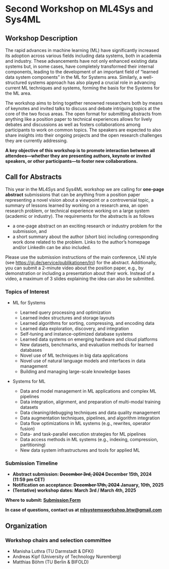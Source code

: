# Second Workshop on ML4Sys and Sys4ML

## Workshop Description

The rapid advances in machine learning (ML) have significantly increased its adoption across various fields including data systems, both in academia and industry. These advancements have not only enhanced existing data systems but, in some cases, have completely transformed their internal components, leading to the development of an important field of “learned data system components” in the ML for Systems area. Similarly, a well-structured systems approach has also played a crucial role in advancing current ML techniques and systems, forming the basis for the Systems for the ML area.

The workshop aims to bring together renowned researchers both by means of keynotes and invited talks to discuss and debate intriguing topics at the core of the two focus areas. The open format for submitting abstracts from anything like a position paper to technical experiences allows for lively debates and discussions as well as fosters collaborations among participants to work on common topics. The speakers are expected to also share insights into their ongoing projects and the open research challenges they are currently addressing. 

**A key objective of this workshop is to promote interaction between all attendees—whether they are presenting authors, keynote or invited speakers, or other participants—to foster new collaborations.**

## Call for Abstracts

This year in the ML4Sys and Sys4ML workshop we are calling for **one-page abstract** submissions that can be anything from a position paper representing a novel vision about a viewpoint or a controversial topic, a summary of lessons learned by working on a research area, an open research problem, or technical experience working on a large system (academic or industry). The requirements for the abstracts is as follows 

- a one-page abstract on an exciting research or industry problem for the submission, and
- a short summary about the author (short bio) including corresponding work done related to the problem. Links to the author’s homepage and/or LinkedIn can be also included.

Please use the submission instructions of the main conference, LNI style (see https://gi.de/service/publikationen/lni) for the abstract. 
Additionally, you can submit a 2-minute video about the position paper, e.g., by demonstration or including a presentation about their work. Instead of a video, a maximum of 3 slides explaining the idea can also be submitted.

### Topics of Interest 

- ML for Systems
  * Learned query processing and optimization
  * Learned index structures and storage layouts
  * Learned algorithms for sorting, compressing, and encoding data
  * Learned data exploration, discovery, and integration
  * Self-tuning and instance-optimized database systems
  * Learned data systems on emerging hardware and cloud platforms
  * New datasets, benchmarks, and evaluation methods for learned databases
  * Novel use of ML techniques in big data applications
  * Novel use of natural language models and interfaces in data management
  * Building and managing large-scale knowledge bases
    
- Systems for ML
  * Data and model management in ML applications and complex ML pipelines
  * Data integration, alignment, and preparation of multi-modal training datasets
  * Data cleaning/debugging techniques and data quality management
  * Data augmentation techniques, pipelines, and algorithm integration
  * Data flow optimizations in ML systems (e.g., rewrites, operator fusion)
  * Data- and task-parallel execution strategies for ML pipelines
  * Data access methods in ML systems (e.g., indexing, compression, partitioning)
  * New data system infrastructures and tools for applied ML

### Submission Timeline 
- **Abstract submission: ~~December 3rd, 2024~~ December 15th, 2024 (11:59 pm CET)**
- **Notification on acceptance: ~~December 17th, 2024~~ January, 10th, 2025**
- **(Tentative) workshop dates: March 3rd / March 4th, 2025**

**Where to submit: [Submission Form](https://forms.gle/e5ZYQ6P7THg6xF9F8)**

**In case of questions, contact us at mlsystemsworkshop.btw@gmail.com**

## Organization 

### Workshop chairs and selection committee 
* Manisha Luthra (TU Darmstadt & DFKI)
* Andreas Kipf (University of Technology Nuremberg)
* Matthias Böhm (TU Berlin & BIFOLD)





